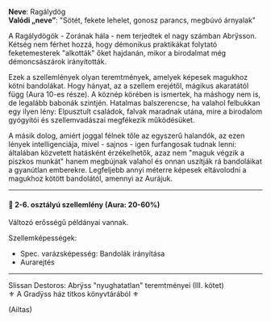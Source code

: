 **Neve**: Ragálydög\
**Valódi „neve”**: "Sötét, fekete lehelet, gonosz parancs, megbúvó árnyalak"

A Ragálydögök - Zorának hála - nem terjedtek el nagy számban Abrÿsson. Kétség nem férhet hozzá, hogy démonikus praktikákat folytató feketemesterek "alkották" őket hajdanán, mikor a birodalmat még démoncsászárok irányították.

Ezek a szellemlények olyan teremtmények, amelyek képesek magukhoz kötni bandolákat. Hogy hányat, az a szellem erejétől, mágikus akaratától függ (Aura 10-es része). A köznép körében is ismertek, ha máshogy nem is, de legalább babonák szintjén. Hatalmas balszerencse, ha valahol felbukkan egy ilyen lény: Elpusztult családok, falvak maradnak utána, mire a birodalom gyógyítói és szellemvadászai megfékezik működésüket.

A másik dolog, amiért joggal félnek tőle az egyszerű halandók, az ezen lények intelligenciája, mivel - sajnos - igen furfangosak tudnak lenni: általában közvetett hatásként érzékelhetők, azaz nem "maguk végzik a piszkos munkát" hanem megbújnak valahol és onnan uszítják rá bandoláikat a gyanútlan emberekre. Legfeljebb annyi méterre képesek eltávolodni a magukhoz kötött bandolától, amennyi az Aurájuk.

---

####  👻 2-6. osztályú szellemlény (Aura: 20-60%)
Változó erősségű példányai vannak.

Szellemképességek:
- Spec. varázsképesség: Bandolák irányítása
- Aurarejtés

---

Slissan Destoros: Abrÿss "nyughatatlan" teremtményei (III. kötet)\
⚜️ A Gradÿss ház titkos könyvtárából ⚜️

(Ailtas)
